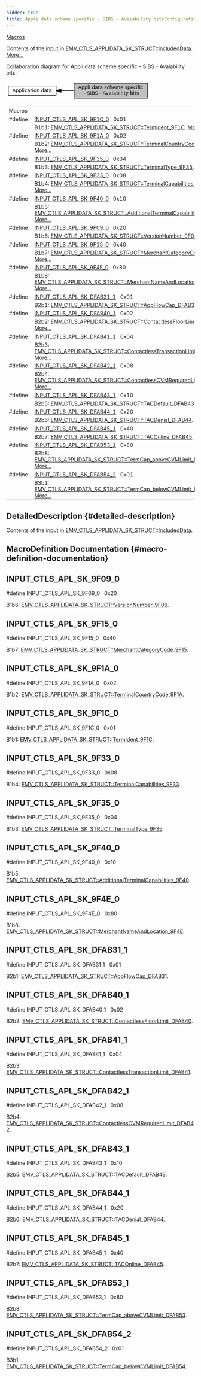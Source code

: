 ```yaml
---
hidden: true
title: Appli data scheme specific - SIBS - Avaiability bitsConfiguration » Application data
---
```


[Macros](#define-members)

Contents of the input in <a href="group___d_e_f___c_o_n_f___a_p_p_l_i.md#a8197abdca76270355aa725ad5dd52326">EMV_CTLS_APPLIDATA_SK_STRUCT::IncludedData</a>. [More\...](#details)

Collaboration diagram for Appli data scheme specific - SIBS - Avaiability bits:

![](group___d_e_f___i_n_p_u_t___a_p_p_l_i___s_k.png)

|  |  |
|----|----|
| Macros |  |
| #define  | [INPUT_CTLS_APL_SK_9F1C_0](#ga7c2e87a6f8fee057d43d45b11b4ec435)   0x01 |
|   | B1b1: <a href="group___d_e_f___c_o_n_f___a_p_p_l_i.md#ae32a650d025e785fd81accc4c7f6dd4d">EMV_CTLS_APPLIDATA_SK_STRUCT::TermIdent_9F1C</a>. [More\...](#ga7c2e87a6f8fee057d43d45b11b4ec435)<br/> |
| #define  | [INPUT_CTLS_APL_SK_9F1A_0](#gacf6e9676c44830ba7fe1c4de45cf6cd0)   0x02 |
|   | B1b2: <a href="group___d_e_f___c_o_n_f___a_p_p_l_i.md#a6d350b969875642fb796e422c8604c8f">EMV_CTLS_APPLIDATA_SK_STRUCT::TerminalCountryCode_9F1A</a>. [More\...](#gacf6e9676c44830ba7fe1c4de45cf6cd0)<br/> |
| #define  | [INPUT_CTLS_APL_SK_9F35_0](#gaedfa1a6cb5c2cd24b45c46ac12f89b58)   0x04 |
|   | B1b3: <a href="group___d_e_f___c_o_n_f___a_p_p_l_i.md#a97776f987c035d49a92c1e01a4694811">EMV_CTLS_APPLIDATA_SK_STRUCT::TerminalType_9F35</a>. [More\...](#gaedfa1a6cb5c2cd24b45c46ac12f89b58)<br/> |
| #define  | [INPUT_CTLS_APL_SK_9F33_0](#ga7d0e5a4baff4081f3ded5e4122fc05cd)   0x08 |
|   | B1b4: <a href="group___d_e_f___c_o_n_f___a_p_p_l_i.md#ab194b1a9a21f02602da018f990b6c188">EMV_CTLS_APPLIDATA_SK_STRUCT::TerminalCapabilities_9F33</a>. [More\...](#ga7d0e5a4baff4081f3ded5e4122fc05cd)<br/> |
| #define  | [INPUT_CTLS_APL_SK_9F40_0](#ga0be7dfefb164694549f0178a5ec2e5be)   0x10 |
|   | B1b5: <a href="group___d_e_f___c_o_n_f___a_p_p_l_i.md#a6d26c3945bec16db3c198f51a7b998aa">EMV_CTLS_APPLIDATA_SK_STRUCT::AdditionalTerminalCapabilities_9F40</a>. [More\...](#ga0be7dfefb164694549f0178a5ec2e5be)<br/> |
| #define  | [INPUT_CTLS_APL_SK_9F09_0](#gabcbe21a972ccbc100533ef9a7ba661b5)   0x20 |
|   | B1b6: <a href="group___d_e_f___c_o_n_f___a_p_p_l_i.md#a585cc4800408a4cb205c05232d623d3d">EMV_CTLS_APPLIDATA_SK_STRUCT::VersionNumber_9F09</a>. [More\...](#gabcbe21a972ccbc100533ef9a7ba661b5)<br/> |
| #define  | [INPUT_CTLS_APL_SK_9F15_0](#gac8669d8b87ca43a66c8cf7d6650761b1)   0x40 |
|   | B1b7: <a href="group___d_e_f___c_o_n_f___a_p_p_l_i.md#a84da5b354dd3258920611cde310a6682">EMV_CTLS_APPLIDATA_SK_STRUCT::MerchantCategoryCode_9F15</a>. [More\...](#gac8669d8b87ca43a66c8cf7d6650761b1)<br/> |
| #define  | [INPUT_CTLS_APL_SK_9F4E_0](#gaa8700ddc4179b72816a75903b732b870)   0x80 |
|   | B1b8: <a href="group___d_e_f___c_o_n_f___a_p_p_l_i.md#acb923ec08caea6869e68eb5019ae108b">EMV_CTLS_APPLIDATA_SK_STRUCT::MerchantNameAndLocation_9F4E</a>. [More\...](#gaa8700ddc4179b72816a75903b732b870)<br/> |
| #define  | [INPUT_CTLS_APL_SK_DFAB31_1](#ga1f6ab1b1867022d3a6a420ae66f05ff7)   0x01 |
|   | B2b1: <a href="group___d_e_f___c_o_n_f___a_p_p_l_i.md#a2ecdf1dde8e274003bee99e35551f0e8">EMV_CTLS_APPLIDATA_SK_STRUCT::AppFlowCap_DFAB31</a>. [More\...](#ga1f6ab1b1867022d3a6a420ae66f05ff7)<br/> |
| #define  | [INPUT_CTLS_APL_SK_DFAB40_1](#gaba2c5ab74ebaa40f5f7e04d6c76e271d)   0x02 |
|   | B2b2: <a href="group___d_e_f___c_o_n_f___a_p_p_l_i.md#afc0645a233390f03e59a2c7d82d7a666">EMV_CTLS_APPLIDATA_SK_STRUCT::ContactlessFloorLimit_DFAB40</a>. [More\...](#gaba2c5ab74ebaa40f5f7e04d6c76e271d)<br/> |
| #define  | [INPUT_CTLS_APL_SK_DFAB41_1](#gae49389ba1e903e3e302d61b84a780e22)   0x04 |
|   | B2b3: <a href="group___d_e_f___c_o_n_f___a_p_p_l_i.md#a7fd9415fef3456b4a178de80f27f9575">EMV_CTLS_APPLIDATA_SK_STRUCT::ContactlessTransactionLimit_DFAB41</a>. [More\...](#gae49389ba1e903e3e302d61b84a780e22)<br/> |
| #define  | [INPUT_CTLS_APL_SK_DFAB42_1](#ga2c41a18054aa0767888a1c6603c8994e)   0x08 |
|   | B2b4: <a href="group___d_e_f___c_o_n_f___a_p_p_l_i.md#ad1166499037fd57eb9e4ad82963b4554">EMV_CTLS_APPLIDATA_SK_STRUCT::ContactlessCVMRequiredLimit_DFAB42</a>. [More\...](#ga2c41a18054aa0767888a1c6603c8994e)<br/> |
| #define  | [INPUT_CTLS_APL_SK_DFAB43_1](#ga1632165832dfcf34d75642f1ca9f81d0)   0x10 |
|   | B2b5: <a href="group___d_e_f___c_o_n_f___a_p_p_l_i.md#aa582a19da2fe2cdd6e2389fd67ef8f37">EMV_CTLS_APPLIDATA_SK_STRUCT::TACDefault_DFAB43</a>. [More\...](#ga1632165832dfcf34d75642f1ca9f81d0)<br/> |
| #define  | [INPUT_CTLS_APL_SK_DFAB44_1](#gae468ee77952c5155b5fedad7b8ab77a9)   0x20 |
|   | B2b6: <a href="group___d_e_f___c_o_n_f___a_p_p_l_i.md#a1cbf9e6410bde87648d601020e16fe06">EMV_CTLS_APPLIDATA_SK_STRUCT::TACDenial_DFAB44</a>. [More\...](#gae468ee77952c5155b5fedad7b8ab77a9)<br/> |
| #define  | [INPUT_CTLS_APL_SK_DFAB45_1](#ga807d2cb294a60b4d6b58ead757e27697)   0x40 |
|   | B2b7: <a href="group___d_e_f___c_o_n_f___a_p_p_l_i.md#a1e02f4e9910807d2a7b3de3ac673fb9e">EMV_CTLS_APPLIDATA_SK_STRUCT::TACOnline_DFAB45</a>. [More\...](#ga807d2cb294a60b4d6b58ead757e27697)<br/> |
| #define  | [INPUT_CTLS_APL_SK_DFAB53_1](#gacb36d0a4b16d340de1c86ed8d71465bf)   0x80 |
|   | B2b8: <a href="group___d_e_f___c_o_n_f___a_p_p_l_i.md#aa783a472a471753238cf9e2c096a1acd">EMV_CTLS_APPLIDATA_SK_STRUCT::TermCap_aboveCVMLimit_DFAB53</a>. [More\...](#gacb36d0a4b16d340de1c86ed8d71465bf)<br/> |
| #define  | [INPUT_CTLS_APL_SK_DFAB54_2](#ga159c4073dceac5ea9e197c53c2fa1a7f)   0x01 |
|   | B3b1: <a href="group___d_e_f___c_o_n_f___a_p_p_l_i.md#ab25b5993860d29f76b357e4bb2cde63f">EMV_CTLS_APPLIDATA_SK_STRUCT::TermCap_belowCVMLimit_DFAB54</a>. [More\...](#ga159c4073dceac5ea9e197c53c2fa1a7f)<br/> |

## DetailedDescription {#detailed-description}

Contents of the input in <a href="group___d_e_f___c_o_n_f___a_p_p_l_i.md#a8197abdca76270355aa725ad5dd52326">EMV_CTLS_APPLIDATA_SK_STRUCT::IncludedData</a>.

## MacroDefinition Documentation {#macro-definition-documentation}

## INPUT_CTLS_APL_SK_9F09_0 <a href="#gabcbe21a972ccbc100533ef9a7ba661b5" id="gabcbe21a972ccbc100533ef9a7ba661b5"></a>

<p>#define INPUT_CTLS_APL_SK_9F09_0   0x20</p>

B1b6: <a href="group___d_e_f___c_o_n_f___a_p_p_l_i.md#a585cc4800408a4cb205c05232d623d3d">EMV_CTLS_APPLIDATA_SK_STRUCT::VersionNumber_9F09</a>.

## INPUT_CTLS_APL_SK_9F15_0 <a href="#gac8669d8b87ca43a66c8cf7d6650761b1" id="gac8669d8b87ca43a66c8cf7d6650761b1"></a>

<p>#define INPUT_CTLS_APL_SK_9F15_0   0x40</p>

B1b7: <a href="group___d_e_f___c_o_n_f___a_p_p_l_i.md#a84da5b354dd3258920611cde310a6682">EMV_CTLS_APPLIDATA_SK_STRUCT::MerchantCategoryCode_9F15</a>.

## INPUT_CTLS_APL_SK_9F1A_0 <a href="#gacf6e9676c44830ba7fe1c4de45cf6cd0" id="gacf6e9676c44830ba7fe1c4de45cf6cd0"></a>

<p>#define INPUT_CTLS_APL_SK_9F1A_0   0x02</p>

B1b2: <a href="group___d_e_f___c_o_n_f___a_p_p_l_i.md#a6d350b969875642fb796e422c8604c8f">EMV_CTLS_APPLIDATA_SK_STRUCT::TerminalCountryCode_9F1A</a>.

## INPUT_CTLS_APL_SK_9F1C_0 <a href="#ga7c2e87a6f8fee057d43d45b11b4ec435" id="ga7c2e87a6f8fee057d43d45b11b4ec435"></a>

<p>#define INPUT_CTLS_APL_SK_9F1C_0   0x01</p>

B1b1: <a href="group___d_e_f___c_o_n_f___a_p_p_l_i.md#ae32a650d025e785fd81accc4c7f6dd4d">EMV_CTLS_APPLIDATA_SK_STRUCT::TermIdent_9F1C</a>.

## INPUT_CTLS_APL_SK_9F33_0 <a href="#ga7d0e5a4baff4081f3ded5e4122fc05cd" id="ga7d0e5a4baff4081f3ded5e4122fc05cd"></a>

<p>#define INPUT_CTLS_APL_SK_9F33_0   0x08</p>

B1b4: <a href="group___d_e_f___c_o_n_f___a_p_p_l_i.md#ab194b1a9a21f02602da018f990b6c188">EMV_CTLS_APPLIDATA_SK_STRUCT::TerminalCapabilities_9F33</a>.

## INPUT_CTLS_APL_SK_9F35_0 <a href="#gaedfa1a6cb5c2cd24b45c46ac12f89b58" id="gaedfa1a6cb5c2cd24b45c46ac12f89b58"></a>

<p>#define INPUT_CTLS_APL_SK_9F35_0   0x04</p>

B1b3: <a href="group___d_e_f___c_o_n_f___a_p_p_l_i.md#a97776f987c035d49a92c1e01a4694811">EMV_CTLS_APPLIDATA_SK_STRUCT::TerminalType_9F35</a>.

## INPUT_CTLS_APL_SK_9F40_0 <a href="#ga0be7dfefb164694549f0178a5ec2e5be" id="ga0be7dfefb164694549f0178a5ec2e5be"></a>

<p>#define INPUT_CTLS_APL_SK_9F40_0   0x10</p>

B1b5: <a href="group___d_e_f___c_o_n_f___a_p_p_l_i.md#a6d26c3945bec16db3c198f51a7b998aa">EMV_CTLS_APPLIDATA_SK_STRUCT::AdditionalTerminalCapabilities_9F40</a>.

## INPUT_CTLS_APL_SK_9F4E_0 <a href="#gaa8700ddc4179b72816a75903b732b870" id="gaa8700ddc4179b72816a75903b732b870"></a>

<p>#define INPUT_CTLS_APL_SK_9F4E_0   0x80</p>

B1b8: <a href="group___d_e_f___c_o_n_f___a_p_p_l_i.md#acb923ec08caea6869e68eb5019ae108b">EMV_CTLS_APPLIDATA_SK_STRUCT::MerchantNameAndLocation_9F4E</a>.

## INPUT_CTLS_APL_SK_DFAB31_1 <a href="#ga1f6ab1b1867022d3a6a420ae66f05ff7" id="ga1f6ab1b1867022d3a6a420ae66f05ff7"></a>

<p>#define INPUT_CTLS_APL_SK_DFAB31_1   0x01</p>

B2b1: <a href="group___d_e_f___c_o_n_f___a_p_p_l_i.md#a2ecdf1dde8e274003bee99e35551f0e8">EMV_CTLS_APPLIDATA_SK_STRUCT::AppFlowCap_DFAB31</a>.

## INPUT_CTLS_APL_SK_DFAB40_1 <a href="#gaba2c5ab74ebaa40f5f7e04d6c76e271d" id="gaba2c5ab74ebaa40f5f7e04d6c76e271d"></a>

<p>#define INPUT_CTLS_APL_SK_DFAB40_1   0x02</p>

B2b2: <a href="group___d_e_f___c_o_n_f___a_p_p_l_i.md#afc0645a233390f03e59a2c7d82d7a666">EMV_CTLS_APPLIDATA_SK_STRUCT::ContactlessFloorLimit_DFAB40</a>.

## INPUT_CTLS_APL_SK_DFAB41_1 <a href="#gae49389ba1e903e3e302d61b84a780e22" id="gae49389ba1e903e3e302d61b84a780e22"></a>

<p>#define INPUT_CTLS_APL_SK_DFAB41_1   0x04</p>

B2b3: <a href="group___d_e_f___c_o_n_f___a_p_p_l_i.md#a7fd9415fef3456b4a178de80f27f9575">EMV_CTLS_APPLIDATA_SK_STRUCT::ContactlessTransactionLimit_DFAB41</a>.

## INPUT_CTLS_APL_SK_DFAB42_1 <a href="#ga2c41a18054aa0767888a1c6603c8994e" id="ga2c41a18054aa0767888a1c6603c8994e"></a>

<p>#define INPUT_CTLS_APL_SK_DFAB42_1   0x08</p>

B2b4: <a href="group___d_e_f___c_o_n_f___a_p_p_l_i.md#ad1166499037fd57eb9e4ad82963b4554">EMV_CTLS_APPLIDATA_SK_STRUCT::ContactlessCVMRequiredLimit_DFAB42</a>.

## INPUT_CTLS_APL_SK_DFAB43_1 <a href="#ga1632165832dfcf34d75642f1ca9f81d0" id="ga1632165832dfcf34d75642f1ca9f81d0"></a>

<p>#define INPUT_CTLS_APL_SK_DFAB43_1   0x10</p>

B2b5: <a href="group___d_e_f___c_o_n_f___a_p_p_l_i.md#aa582a19da2fe2cdd6e2389fd67ef8f37">EMV_CTLS_APPLIDATA_SK_STRUCT::TACDefault_DFAB43</a>.

## INPUT_CTLS_APL_SK_DFAB44_1 <a href="#gae468ee77952c5155b5fedad7b8ab77a9" id="gae468ee77952c5155b5fedad7b8ab77a9"></a>

<p>#define INPUT_CTLS_APL_SK_DFAB44_1   0x20</p>

B2b6: <a href="group___d_e_f___c_o_n_f___a_p_p_l_i.md#a1cbf9e6410bde87648d601020e16fe06">EMV_CTLS_APPLIDATA_SK_STRUCT::TACDenial_DFAB44</a>.

## INPUT_CTLS_APL_SK_DFAB45_1 <a href="#ga807d2cb294a60b4d6b58ead757e27697" id="ga807d2cb294a60b4d6b58ead757e27697"></a>

<p>#define INPUT_CTLS_APL_SK_DFAB45_1   0x40</p>

B2b7: <a href="group___d_e_f___c_o_n_f___a_p_p_l_i.md#a1e02f4e9910807d2a7b3de3ac673fb9e">EMV_CTLS_APPLIDATA_SK_STRUCT::TACOnline_DFAB45</a>.

## INPUT_CTLS_APL_SK_DFAB53_1 <a href="#gacb36d0a4b16d340de1c86ed8d71465bf" id="gacb36d0a4b16d340de1c86ed8d71465bf"></a>

<p>#define INPUT_CTLS_APL_SK_DFAB53_1   0x80</p>

B2b8: <a href="group___d_e_f___c_o_n_f___a_p_p_l_i.md#aa783a472a471753238cf9e2c096a1acd">EMV_CTLS_APPLIDATA_SK_STRUCT::TermCap_aboveCVMLimit_DFAB53</a>.

## INPUT_CTLS_APL_SK_DFAB54_2 <a href="#ga159c4073dceac5ea9e197c53c2fa1a7f" id="ga159c4073dceac5ea9e197c53c2fa1a7f"></a>

<p>#define INPUT_CTLS_APL_SK_DFAB54_2   0x01</p>

B3b1: <a href="group___d_e_f___c_o_n_f___a_p_p_l_i.md#ab25b5993860d29f76b357e4bb2cde63f">EMV_CTLS_APPLIDATA_SK_STRUCT::TermCap_belowCVMLimit_DFAB54</a>.
